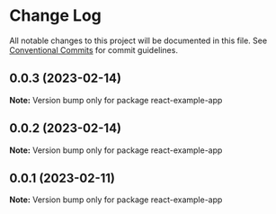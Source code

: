 # Change Log

All notable changes to this project will be documented in this file.
See [Conventional Commits](https://conventionalcommits.org) for commit guidelines.

## 0.0.3 (2023-02-14)

**Note:** Version bump only for package react-example-app

## 0.0.2 (2023-02-14)

**Note:** Version bump only for package react-example-app

## 0.0.1 (2023-02-11)

**Note:** Version bump only for package react-example-app
